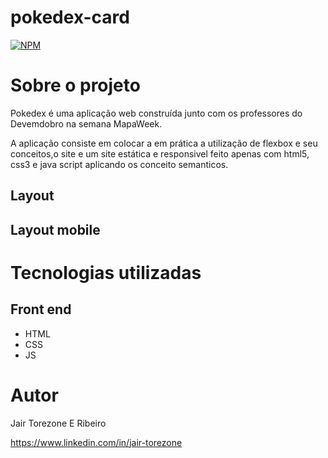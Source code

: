 # pokedex-card

[![NPM](https://img.shields.io/npm/l/react)](https://github.com/JairTorezone/site-medicenter/blob/main/LICENSE) 

# Sobre o projeto

Pokedex é uma aplicação web construída junto com os professores do Devemdobro na semana MapaWeek.

A aplicação consiste em colocar a em prática a utilização de flexbox e seu conceitos,o site e um site estática e responsivel feito apenas com html5, css3 e java script aplicando os conceito semanticos.

## Layout 


## Layout mobile


# Tecnologias utilizadas
## Front end
- HTML 
- CSS 
- JS 

# Autor
Jair Torezone E Ribeiro

https://www.linkedin.com/in/jair-torezone

